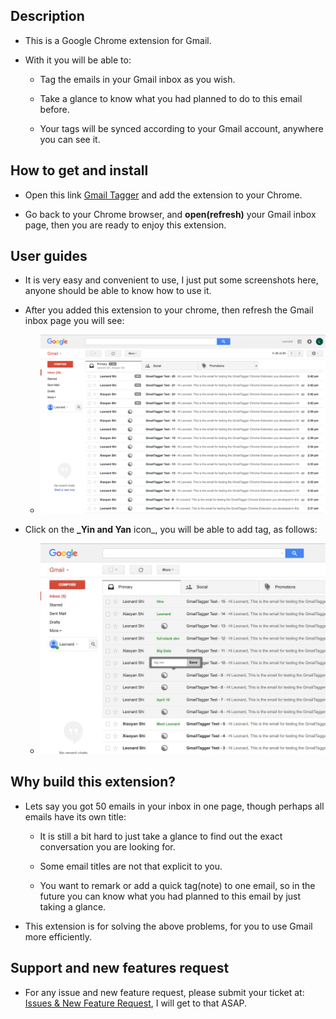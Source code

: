 ## Description

- This is a Google Chrome extension for Gmail.

- With it you will be able to:

  - Tag the emails in your Gmail inbox as you wish.

  - Take a glance to know what you had planned to do to this email before.

  - Your tags will be synced according to your Gmail account, anywhere you can see it.

## How to get and install

- Open this link [Gmail Tagger](https://chrome.google.com/webstore/detail/gmail-tagger/dlgkcajandmbfigoefogakpnnhajocjp) and add the extension to your Chrome.

- Go back to your Chrome browser, and **open(refresh)** your Gmail inbox page, then you are ready to enjoy this extension.

## User guides

- It is very easy and convenient to use, I just put some screenshots here, anyone should be able to know how to use it.

- After you added this extension to your chrome, then refresh the Gmail inbox page you will see:

  - <img src="screenshots/email_with_new_label_1280x800.png"/>

- Click on the **_Yin and Yan** icon_, you will be able to add tag, as follows:

  - <img src="screenshots/GmailTagger_promotion_large_title_920x680.png"/>

## Why build this extension?

- Lets say you got 50 emails in your inbox in one page, though perhaps all emails have its own title:

  - It is still a bit hard to just take a glance to find out the exact conversation you are looking for.

  - Some email titles are not that explicit to you.

  - You want to remark or add a quick tag(note) to one email, so in the future you can know what you had planned to this email by just taking a glance.

- This extension is for solving the above problems, for you to use Gmail more efficiently.

## Support and new features request

- For any issue and new feature request, please submit your ticket at: [Issues & New Feature Request](https://github.com/lnshi/gmail-tagger/issues), I will get to that ASAP.


